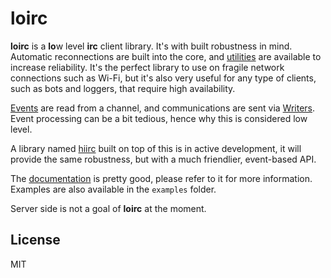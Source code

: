 # loirc
**loirc** is a **lo**w level **irc** client library. It's with built robustness in mind.
Automatic reconnections are built into the core, and
[utilities](https://sbstp.github.io/loirc/loirc/struct.ActivityMonitor.html)
are available to increase reliability. It's the perfect library to use on
fragile network connections such as Wi-Fi, but it's also very useful for any
type of clients, such as bots and loggers, that require high availability.

[Events](https://sbstp.github.io/loirc/loirc/enum.Event.html) are read from a channel, and
communications are sent via [Writers](https://sbstp.github.io/loirc/loirc/struct.Writer.html).
Event processing can be a bit tedious, hence why this is considered low level.

A library named [hiirc](https://github.com/SBSTP/hiirc) built on top of this is in active
development, it will provide the same robustness, but with a much friendlier, event-based API.

The [documentation](https://sbstp.github.io/loirc/loirc/index.html) is pretty good,
please refer to it for more information.
Examples are also available in the `examples` folder.

Server side is not a goal of **loirc** at the moment.

## License
MIT
